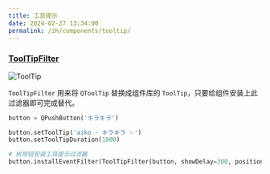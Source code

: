 ```yaml
---
title: 工具提示
date: 2024-02-27 13:34:00
permalink: /zh/components/tooltip/
---
```


### [ToolTipFilter](https://pyqt-fluent-widgets.readthedocs.io/zh-cn/latest/autoapi/qfluentwidgets/components/widgets/tool_tip/index.html#qfluentwidgets.components.widgets.tool_tip.ToolTipFilter)

![ToolTip](/img/components/tooltip/ToolTip.png)


`ToolTipFilter` 用来将 `QToolTip` 替换成组件库的 `ToolTip`，只要给组件安装上此过滤器即可完成替代。

```python
button = QPushButton('キラキラ')

button.setToolTip('aiko - キラキラ ✨')
button.setToolTipDuration(1000)

# 给按钮安装工具提示过滤器
button.installEventFilter(ToolTipFilter(button, showDelay=300, position=ToolTipPosition.TOP))
```